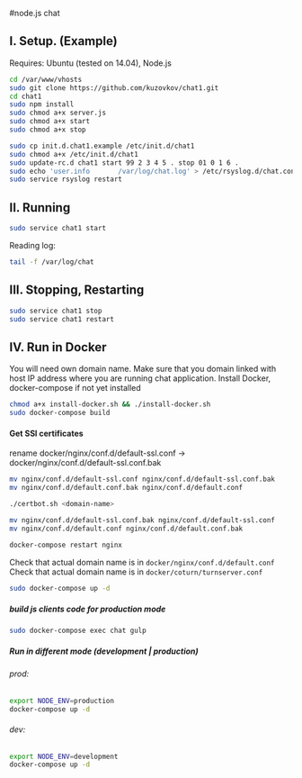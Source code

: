 #node.js chat


## I. Setup. (Example)
Requires: Ubuntu (tested on 14.04), Node.js

```bash
cd /var/www/vhosts
sudo git clone https://github.com/kuzovkov/chat1.git
cd chat1
sudo npm install
sudo chmod a+x server.js
sudo chmod a+x start
sudo chmod a+x stop

sudo cp init.d.chat1.example /etc/init.d/chat1
sudo chmod a+x /etc/init.d/chat1
sudo update-rc.d chat1 start 99 2 3 4 5 . stop 01 0 1 6 .
sudo echo 'user.info       /var/log/chat.log' > /etc/rsyslog.d/chat.conf
sudo service rsyslog restart
```

## II. Running
```bash
sudo service chat1 start
```
Reading log: 

```bash
tail -f /var/log/chat
```

## III. Stopping, Restarting

```bash
sudo service chat1 stop
sudo service chat1 restart
```

## IV. Run in Docker

You will need own domain name. Make sure that you domain linked with host IP address where you are running chat application.
Install Docker, docker-compose if not yet installed 
```bash
chmod a+x install-docker.sh && ./install-docker.sh
sudo docker-compose build
```


#### Get SSl certificates
rename docker/nginx/conf.d/default-ssl.conf -> docker/nginx/conf.d/default-ssl.conf.bak

```bash
mv nginx/conf.d/default-ssl.conf nginx/conf.d/default-ssl.conf.bak
mv nginx/conf.d/default.conf.bak nginx/conf.d/default.conf

./certbot.sh <domain-name>

mv nginx/conf.d/default-ssl.conf.bak nginx/conf.d/default-ssl.conf 
mv nginx/conf.d/default.conf nginx/conf.d/default.conf.bak
 
docker-compose restart nginx
```

Check that actual domain name is in `docker/nginx/conf.d/default.conf`
Check that actual domain name is in `docker/coturn/turnserver.conf`

```bash
sudo docker-compose up -d
```
##### build js clients code for production mode

```bash
sudo docker-compose exec chat gulp 
```

##### Run in different mode (development | production)

###### prod:
```bash
export NODE_ENV=production
docker-compose up -d
```

###### dev:
```bash
export NODE_ENV=development
docker-compose up -d
```
